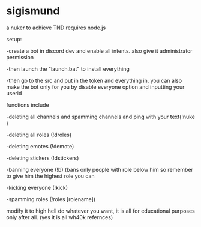 # sigismund
a nuker to achieve TND
requires node.js


setup:


  -create a bot in discord dev and enable all intents. also give it administrator permission 
  
  -then launch the "launch.bat" to install everything

  -then go to the src and put in the token and everything in. you can also make the bot only for you by disable everyone option and inputting your userid





functions include


  -deleting all channels and spamming channels and ping with your text(!nuke <amount> <channelname> <text>)


  -deleting all roles (!droles)


  -deleting emotes (!demote)


  -deleting stickers (!dstickers)


  -banning everyone (!b) (bans only people with role below him so remember to give him the highest role you can


  -kicking everyone (!kick)


  -spamming roles (!roles <amount> [rolename])






modify it to high hell do whatever you want, it is all for educational purposes only after all. 
(yes it is all wh40k refernces)
